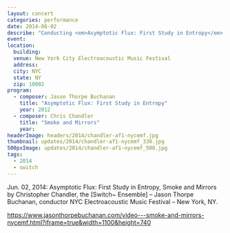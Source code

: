 ```yaml
---
layout: concert
categories: performance
date: 2014-06-02
describe: "Conducting <em>Asymptotic Flux: First Study in Entropy</em> (2012) and <em>Smoke and Mirrors</em> by Christopher Chandler. [Switch~ Ensemble]."
event:
location:
  building:
  venue: New York City Electroacoustic Music Festival
  address:
  city: NYC
  state: NY
  zip: 10002
program:
  - composer: Jason Thorpe Buchanan
    title: "Asymptotic Flux: First Study in Entropy"
    year: 2012
  - composer: Chris Chandler
    title: "Smoke and Mirrors"
    year:
headerImage: headers/2014/chandler-af1-nycemf.jpg
thumbnail: updates/2014/chandler-af1-nycemf_330.jpg
500pxImage: updates/2014/chandler-af1-nycemf_500.jpg
tags:
  - 2014
  - switch
---
```


Jun. 02, 2014: Asymptotic Flux: First Study in Entropy, Smoke and Mirrors by Christopher Chandler, the [Switch~ Ensemble] – Jason Thorpe Buchanan, conductor NYC Electroacoustic Music Festival – New York, NY.

https://www.jasonthorpebuchanan.com/video---smoke-and-mirrors-nycemf.html?iframe=true&width=1100&height=740
